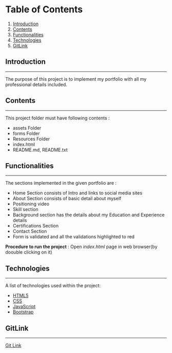 # Table of Contents

1. [Introduction](#introduction)
2. [Contents](#contents)
3. [Functionalities](#functionalities)
4. [Technologies](#technologies)
5. [GitLink](#gitlink)

## Introduction

***
The purpose of this project is to implement my portfolio with all my professional details included.

## Contents

***
This project folder must have following contents :

* assets Folder
* forms Folder
* Resources Folder
* index.html
* README.md, README.txt

## Functionalities

***
The sections implemented in the given portfolio are :

* Home Section consists of Intro and links to social media sites
* About Section consists of basic detail about myself
* Positioning video
* Skill section
* Background section has the details about my Education and Experience details
* Certifications Section
* Contact Section
* Form is validated and all the validations highlighted to red

**Procedure to run the project** : Open *index.html* page in web browser(by doouble clicking on it)

## Technologies

***
A list of technologies used within the project:

* [HTML5](https://developer.mozilla.org/en-US/docs/Glossary/HTML5)
* [CSS](https://developer.mozilla.org/en-US/docs/Web/CSS)
* [JavaScript](https://www.javascript.com/)
* [Bootstrap](https://getbootstrap.com/docs/5.1/getting-started/introduction/)

## GitLink

***
[Git Link](https://vipinmamidi.github.io/)
